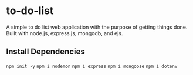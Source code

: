# to-do-list

A simple to do list web application with the purpose of getting things done. 
Built with node.js, express.js, mongodb, and ejs. 

## Install Dependencies
`npm init -y`
`npm i nodemon`
`npm i express`
`npm i mongoose`
`npm i dotenv`


